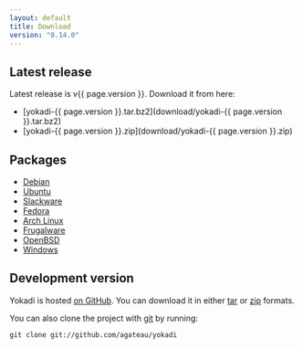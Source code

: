 ```yaml
---
layout: default
title: Download
version: "0.14.0"
---
```

## Latest release

Latest release is v{{ page.version }}. Download it from here:

- [yokadi-{{ page.version }}.tar.bz2](download/yokadi-{{ page.version }}.tar.bz2)
- [yokadi-{{ page.version }}.zip](download/yokadi-{{ page.version }}.zip)

## Packages

- [Debian][debian]
- [Ubuntu][ubuntu]
- [Slackware][slackware]
- [Fedora][rpmfind]
- [Arch Linux][arch]
- [Frugalware][frugal]
- [OpenBSD][openbsd]
- [Windows](/download/yokadi-0.13.0.win32.exe)


## Development version

Yokadi is hosted [on GitHub][yokadi-github]. You can download it in either
[tar][master-tar] or [zip][master-zip] formats.

You can also clone the project with [git][] by running:

    git clone git://github.com/agateau/yokadi

[yokadi-github]: http://github.com/agateau/yokadi
[master-zip]: http://github.com/agateau/yokadi/zipball/master
[master-tar]: http://github.com/agateau/yokadi/tarball/master
[git]: http://git-scm.com
[debian]: http://packages.debian.org/search?searchon=names&keywords=yokadi
[ubuntu]: http://packages.ubuntu.com/search?searchon=names&keywords=yokadi
[rpmfind]: http://www.rpmfind.net/linux/rpm2html/search.php?query=yokadi
[openbsd]: http://openports.se/productivity/yokadi
[arch]: http://aur.archlinux.org/packages.php?ID=23998
[frugal]: http://frugalware.org/packages/64105
[slackware]: http://github.com/pprkut/slackbuilds-beta/tree/master/good/yokadi/
